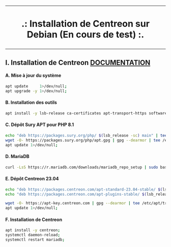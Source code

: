 -------------------------------------------------------------------------------------------------------------------------------------------------------------------------------------
# <p align='center'> .: Installation de Centreon sur Debian (En cours de test) :.</p>

-------------------------------------------------------------------------------------------------------------------------------------------------------------------------------------
## I. Installation de Centreon [DOCUMENTATION](https://docs.centreon.com/fr/docs/installation/installation-of-a-central-server/using-packages/)
#### A. Mise à jour du système
```bash
apt update     1>/dev/null;
apt upgrade -y 1>/dev/null;
```

#### B. Installation des outils
```bash
apt install -y lsb-release ca-certificates apt-transport-https software-properties-common wget gnupg2 1>/dev/null;
```

#### C. Dépôt Sury APT pour PHP 8.1
```bash
echo "deb https://packages.sury.org/php/ $(lsb_release -sc) main" | tee /etc/apt/sources.list.d/sury-php.list;
wget -O- https://packages.sury.org/php/apt.gpg | gpg --dearmor | tee /etc/apt/trusted.gpg.d/php.gpg  > /dev/null 2>&1;
apt update 1>/dev/null;
```

#### D. MariaDB
```bash
curl -LsS https://r.mariadb.com/downloads/mariadb_repo_setup | sudo bash -s -- --os-type=debian --os-version=11 --mariadb-server-version="mariadb-10.5";
```

#### E. Dépôt Centreon 23.04
```bash
echo "deb https://packages.centreon.com/apt-standard-23.04-stable/ $(lsb_release -sc) main" | tee /etc/apt/sources.list.d/centreon.list;
echo "deb https://packages.centreon.com/apt-plugins-stable/ $(lsb_release -sc) main" | tee /etc/apt/sources.list.d/centreon-plugins.list;

wget -O- https://apt-key.centreon.com | gpg --dearmor | tee /etc/apt/trusted.gpg.d/centreon.gpg > /dev/null 2>&1;
apt update 1>/dev/null;
```

#### F. Installation de Centreon 
```bash
apt install -y centreon;
systemctl daemon-reload;
systemctl restart mariadb;
```

